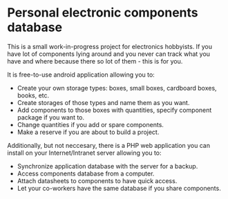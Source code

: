 # Personal electronic components database

This is a small work-in-progress project for electronics hobbyists. If you have lot of components lying around and you never can track what you have and where because there so lot of them - this is for you.

It is free-to-use android application allowing you to:

* Create your own storage types: boxes, small boxes, cardboard boxes, books, etc.
* Create storages of those types and name them as you want.
* Add components to those boxes with quantities, specify component package if you want to.
* Change quantities if you add or spare components.
* Make a reserve if you are about to build a project.

Additionally, but not neccesary, there is a PHP web application you can install on your
Internet/Intranet server allowing you to:

* Synchronize application database with the server for a backup.
* Access components database from a computer.
* Attach datasheets to components to have quick access.
* Let your co-workers have the same database if you share components.
